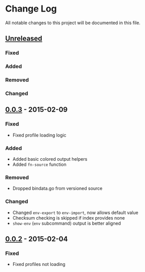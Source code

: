# Change Log
All notable changes to this project will be documented in this file.

## [Unreleased][unreleased]
### Fixed

### Added

### Removed

### Changed

## [0.0.3] - 2015-02-09
### Fixed
- Fixed profile loading logic

### Added
- Added basic colored output helpers
- Added `fn-source` function

### Removed
- Dropped bindata.go from versioned source

### Changed
- Changed `env-export` to `env-import`, now allows default value
- Checksum checking is skipped if index provides none
- `show-env` (`env` subcommand) output is better aligned

## [0.0.2] - 2015-02-04
### Fixed
- Fixed profiles not loading

[unreleased]: https://github.com/gliderlabs/glidergun/compare/v0.0.3...HEAD
[0.0.3]: https://github.com/gliderlabs/glidergun/compare/v0.0.1...v0.0.3
[0.0.2]: https://github.com/gliderlabs/glidergun/compare/v0.0.1...v0.0.2
